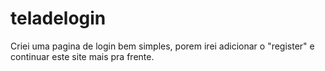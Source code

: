 # teladelogin
Criei uma pagina de login bem simples, porem irei adicionar o "register" e continuar este site mais pra frente.
